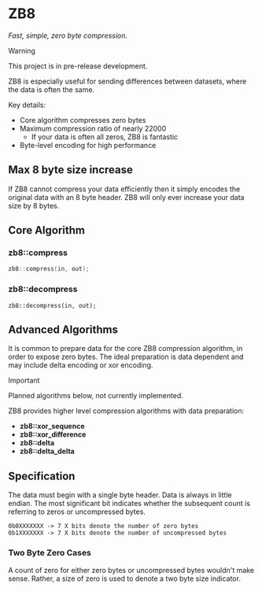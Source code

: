 # ZB8
*Fast, simple, zero byte compression.*

> [!WARNING]
>
> This project is in pre-release development.

ZB8 is especially useful for sending differences between datasets, where the data is often the same.

Key details:

- Core algorithm compresses zero bytes
- Maximum compression ratio of nearly 22000
  - If your data is often all zeros, ZB8 is fantastic
- Byte-level encoding for high performance

## Max 8 byte size increase

If ZB8 cannot compress your data efficiently then it simply encodes the original data with an 8 byte header. ZB8 will only ever increase your data size by 8 bytes.

## Core Algorithm

### zb8::compress

```c++
zb8::compress(in, out);
```

###  zb8::decompress

```
zb8::decompress(in, out);
```

## Advanced Algorithms

It is common to prepare data for the core ZB8 compression algorithm, in order to expose zero bytes. The ideal preparation is data dependent and may include delta encoding or xor encoding.

> [!IMPORTANT]
>
> Planned algorithms below, not currently implemented.

ZB8 provides higher level compression algorithms with data preparation:

- **zb8::xor_sequence**
- **zb8::xor_difference**
- **zb8::delta**
- **zb8::delta_delta**

## Specification

The data must begin with a single byte header. Data is always in little endian. The most significant bit indicates whether the subsequent count is referring to zeros or uncompressed bytes.

```
0b0XXXXXXX -> 7 X bits denote the number of zero bytes
0b1XXXXXXX -> 7 X bits denote the number of uncompressed bytes
```

### Two Byte Zero Cases

A count of zero for either zero bytes or uncompressed bytes wouldn't make sense. Rather, a size of zero is used to denote a two byte size indicator.
